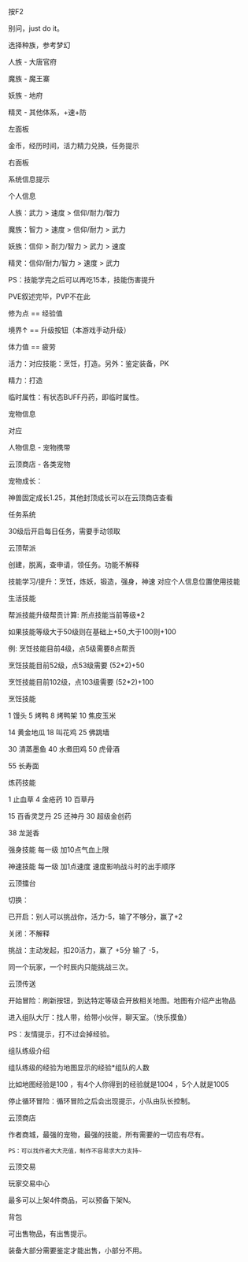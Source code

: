 按F2

别问，just do it。

选择种族，参考梦幻

人族 - 大唐官府

魔族 - 魔王寨

妖族 - 地府

精灵 - 其他体系，+速+防

左面板

金币，经历时间，活力精力兑换，任务提示

右面板

系统信息提示

个人信息

人族：武力 > 速度 > 信仰/耐力/智力

魔族：智力 > 速度 > 信仰/耐力 > 武力

妖族：信仰 > 耐力/智力 > 武力 > 速度

精灵：信仰/耐力/智力 > 速度 > 武力

PS：技能学完之后可以再吃15本，技能伤害提升

PVE叙述完毕，PVP不在此

修为点 == 经验值

境界↑ == 升级按钮（本游戏手动升级）

体力值  == 疲劳

活力：对应技能：烹饪，打造。另外：鉴定装备，PK

精力：打造

临时属性：有状态BUFF丹药，即临时属性。

宠物信息

对应

人物信息 - 宠物携带

云顶商店 - 各类宠物

宠物成长：

神兽固定成长1.25，其他封顶成长可以在云顶商店查看

任务系统

30级后开启每日任务，需要手动领取


云顶帮派

创建，脱离，查申请，领任务。功能不解释

技能学习/提升：烹饪，炼妖，锻造，强身，神速
对应个人信息位置使用技能

生活技能

帮派技能升级帮贡计算:
所点技能当前等级*2

如果技能等级大于50级则在基础上+50,大于100则+100

例: 烹饪技能目前4级，点5级需要8点帮贡

烹饪技能目前52级，点53级需要 (52*2)+50

烹饪技能目前102级，点103级需要 (52*2)+100

烹饪技能

1  馒头         5  烤鸭        8 烤鸭架    10 焦皮玉米

14 黄金地瓜     18 叫花鸡       25 佛跳墙

30 清蒸墨鱼     40 水煮田鸡     50 虎骨酒

55 长寿面

炼药技能

1  止血草       4  金疮药       10 百草丹

15 百香灵芝丹    25 还神丹       30 超级金创药

38 龙涎香

强身技能 每一级 加10点气血上限

神速技能 每一级 加1点速度 速度影响战斗时的出手顺序

云顶擂台

切换：

已开启：别人可以挑战你，活力-5，输了不够分，赢了+2

关闭：不解释

挑战：主动发起，扣20活力，赢了 +5分 输了 -5，

同一个玩家，一个时辰内只能挑战三次。

云顶传送

开始冒险：刷新按钮，到达特定等级会开放相关地图。地图有介绍产出物品

进入组队大厅：找人带，给带小伙伴，聊天室。（快乐摸鱼）

PS：友情提示，打不过会掉经验。

组队练级介绍

组队练级的经验为地图显示的经验*组队的人数

比如地图经验是100 ，有4个人你得到的经验就是1004 ，5个人就是1005

停止循环冒险：循环冒险之后会出现提示，小队由队长控制。

云顶商店

作者商城，最强的宠物，最强的技能，所有需要的一切应有尽有。

 	PS：可以找作者大大充值，制作不容易求大力支持~

云顶交易

玩家交易中心

最多可以上架4件商品，可以预备下架N。

背包

可出售物品，有出售提示。

装备大部分需要鉴定才能出售，小部分不用。


